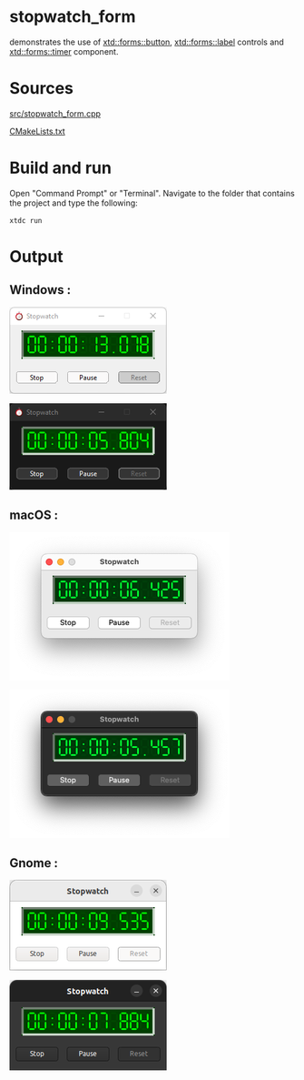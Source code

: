 # stopwatch_form

demonstrates the use of [xtd::forms::button](https://gammasoft71.github.io/xtd/reference_guides/latest/classxtd_1_1forms_1_1button.html), [xtd::forms::label](https://gammasoft71.github.io/xtd/reference_guides/latest/classxtd_1_1forms_1_1label.html) controls and [xtd::forms::timer](https://gammasoft71.github.io/xtd/reference_guides/latest/classxtd_1_1forms_1_1timer.html) component.

# Sources

[src/stopwatch_form.cpp](src/stopwatch_form.cpp)

[CMakeLists.txt](CMakeLists.txt)

# Build and run

Open "Command Prompt" or "Terminal". Navigate to the folder that contains the project and type the following:

```shell
xtdc run
```

# Output

## Windows :

![Screenshot](../../../../docs/pictures/examples/stopwatch_form_w.png)

![Screenshot](../../../../docs/pictures/examples/stopwatch_form_wd.png)

## macOS :

![Screenshot](../../../../docs/pictures/examples/stopwatch_form_m.png)

![Screenshot](../../../../docs/pictures/examples/stopwatch_form_md.png)

## Gnome :

![Screenshot](../../../../docs/pictures/examples/stopwatch_form_g.png)

![Screenshot](../../../../docs/pictures/examples/stopwatch_form_gd.png)
